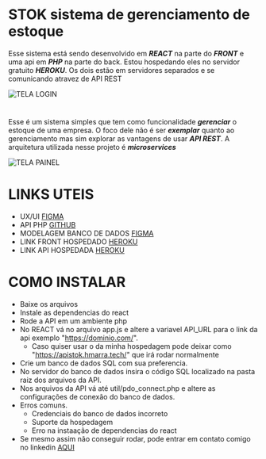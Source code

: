 # STOK sistema de gerenciamento de estoque

Esse sistema está sendo desenvolvido em ***REACT*** na parte do ***FRONT*** e uma api em ***PHP*** na parte do back.
Estou hospedando eles no servidor gratuito ***HEROKU***.
Os dois estão em servidores separados e se comunicando atravez de API REST

![TELA LOGIN](https://i.ibb.co/BNm35p9/stok-login.png) 
#
Esse é um sistema simples que tem como funcionalidade ***gerenciar*** o estoque de uma empresa.
O foco dele não é ser ***exemplar*** quanto ao gerenciamento mas sim explorar as vantagens de usar  ***API REST***.
A arquitetura utilizada nesse projeto é ***microservices***

![TELA PAINEL](https://i.ibb.co/mDyxXKL/painel.png)
# LINKS UTEIS

- UX/UI [FIGMA](https://www.figma.com/file/9ehp9Bys8QzGyH7GEDM5GT/STOK?node-id=0%3A1)
- API PHP [GITHUB](https://github.com/srmarra/stok-api)
- MODELAGEM BANCO DE DADOS [FIGMA](https://www.figma.com/file/ltQUIdU3vG8SVFmeVtHs4T/STOK-Banco-de-dados)
- LINK FRONT HOSPEDADO [HEROKU](https://stokmarra.herokuapp.com/)
- LINK API HOSPEDADA [HEROKU](https://stok-api-srmarra.herokuapp.com/)



# COMO INSTALAR

- Baixe os arquivos
- Instale as dependencias do react
- Rode a API em um ambiente php
- No REACT vá no arquivo app.js e altere a variavel API_URL para o link da api exemplo "https://dominio.com/".
   - Caso quiser usar o da minha hospedagem pode deixar como "https://apistok.hmarra.tech/" que irá rodar normalmente
- Crie um banco de dados SQL com sua preferencia.
- No servidor do banco de dados insira o código SQL localizado na pasta raiz dos arquivos da API.
- Nos arquivos da API vá até util/pdo_connect.php e altere as configurações de conexão do banco de dados.
- Erros comuns.
  - Credenciais do banco de dados incorreto
  - Suporte da hospedagem
  - Erro na instaação de dependencias do react
- Se mesmo assim não conseguir rodar, pode entrar em contato comigo no linkedin [AQUI](https://www.linkedin.com/in/herick-da-costa-marra-2370681b9/)

